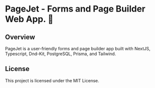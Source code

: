 # PageJet - Forms and Page Builder Web App. 🚀

## Overview

PageJet is a user-friendly forms and page builder app built with NextJS, Typescript, Dnd-Kit, PostgreSQL, Prisma, and Tailwind.

## License

This project is licensed under the MIT License.
